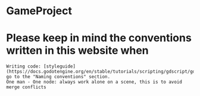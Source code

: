 # GameProject

# Please keep in mind the conventions written in this website when
	Writing code: [styleguide](https://docs.godotengine.org/en/stable/tutorials/scripting/gdscript/gdscript_styleguide.html) 
	go to the "Naming conventions" section.
 	One man - One node: always work alone on a scene, this is to avoid merge conflicts
 
